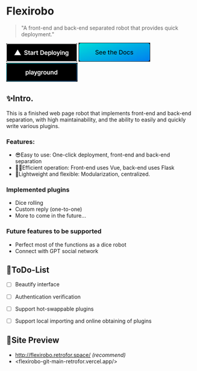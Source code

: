 # Flexirobo

> "A front-end and back-end separated robot that provides quick deployment."

<a style="text-decoration:none" href="https://vercel.com/new/clone?repository-url=https://github.com/retrofor/Flexirobo" target="_blank">
    <img src="./img/vercel.png" alt="Website">
</a>

<a style="text-decoration:none" href="https://flexirobo.retrofor.space" target="_blank">
    <img src="./img/Docs.png" alt="Website">
</a>

<a style="text-decoration:none" href="https://flexirobo.playground.retrofor.space" target="_blank">
    <img src="./img/playground.png" alt="Website">
</a>

## ✨Intro.

This is a finished web page robot that implements front-end and back-end separation, with high maintainability, and the ability to easily and quickly write various plugins.


### Features:

- 😎Easy to use: One-click deployment, front-end and back-end separation
- 🐱‍🏍Efficient operation: Front-end uses Vue, back-end uses Flask
- 💎Lightweight and flexible: Modularization, centralized.


### Implemented plugins

- Dice rolling
- Custom reply (one-to-one)
- More to come in the future...

### Future features to be supported

- Perfect most of the functions as a dice robot
- Connect with GPT social network


## 📌ToDo-List

- [ ] Beautify interface
- [ ] Authentication verification
- [ ] Support hot-swappable plugins
- [ ] Support local importing and online obtaining of plugins


## 🌈Site Preview

- <http://flexirobo.retrofor.space/> _(recommend)_
- <flexirobo-git-main-retrofor.vercel.app/>
